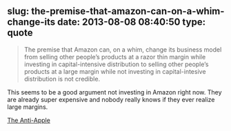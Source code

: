 slug: the-premise-that-amazon-can-on-a-whim-change-its
date: 2013-08-08 08:40:50
type: quote
---

> The premise that Amazon can, on a whim, change its business model from selling other people’s products at a razor thin margin while investing in capital-intensive distribution to selling other people’s products at a large margin while not investing in capital-intesive distribution is not credible.

This seems to be a good argument not investing in Amazon right now. They are already super expensive and nobody really knows if they ever realize large margins.

 [The Anti-Apple](http://www.asymco.com/2013/08/07/the-anti-apple/)
